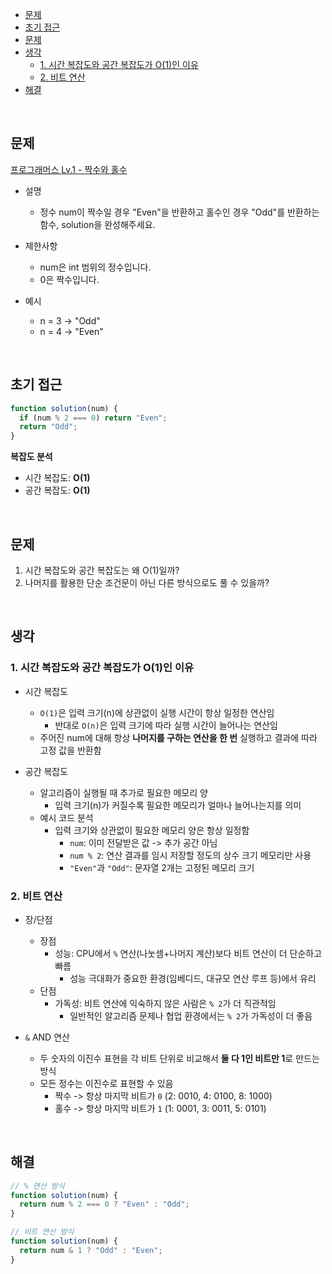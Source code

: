 - [문제](#문제)
- [초기 접근](#초기-접근)
- [문제](#문제-1)
- [생각](#생각)
  - [1. 시간 복잡도와 공간 복잡도가 O(1)인 이유](#1-시간-복잡도와-공간-복잡도가-o1인-이유)
  - [2. 비트 연산](#2-비트-연산)
- [해결](#해결)

<br>

## 문제

[프로그래머스 Lv.1 - 짝수와 홀수](https://school.programmers.co.kr/learn/courses/30/lessons/12937)

- 설명

  - 정수 num이 짝수일 경우 "Even"을 반환하고 홀수인 경우 "Odd"를 반환하는 함수, solution을 완성해주세요.

- 제한사항

  - num은 int 범위의 정수입니다.
  - 0은 짝수입니다.

- 예시
  - n = 3 -> "Odd"
  - n = 4 -> "Even"

<br>

## 초기 접근

```javascript
function solution(num) {
  if (num % 2 === 0) return "Even";
  return "Odd";
}
```

**복잡도 분석**

- 시간 복잡도: **O(1)**
- 공간 복잡도: **O(1)**

<br>

## 문제

1. 시간 복잡도와 공간 복잡도는 왜 O(1)일까?
2. 나머지를 활용한 단순 조건문이 아닌 다른 방식으로도 풀 수 있을까?

<br>

## 생각

### 1. 시간 복잡도와 공간 복잡도가 O(1)인 이유

- 시간 복잡도

  - `O(1)`은 입력 크기(n)에 상관없이 실행 시간이 항상 일정한 연산임
    - 반대로 `O(n)`은 입력 크기에 따라 실행 시간이 늘어나는 연산임
  - 주어진 num에 대해 항상 **나머지를 구하는 연산을 한 번** 실행하고 결과에 따라 고정 값을 반환함

- 공간 복잡도

  - 알고리즘이 실행될 때 추가로 필요한 메모리 양
    - 입력 크기(n)가 커질수록 필요한 메모리가 얼마나 늘어나는지를 의미
  - 예시 코드 분석
    - 입력 크기와 상관없이 필요한 메모리 양은 항상 일정함
      - `num`: 이미 전달받은 값 -> 추가 공간 아님
      - `num % 2`: 연산 결과를 임시 저장할 정도의 상수 크기 메모리만 사용
      - `"Even"`과 `"Odd"`: 문자열 2개는 고정된 메모리 크기

### 2. 비트 연산

- 장/단점

  - 장점
    - 성능: CPU에서 `%` 연산(나눗셈+나머지 계산)보다 비트 연산이 더 단순하고 빠름
      - 성능 극대화가 중요한 환경(임베디드, 대규모 연산 루프 등)에서 유리
  - 단점
    - 가독성: 비트 연산에 익숙하지 않은 사람은 `% 2`가 더 직관적임
      - 일반적인 알고리즘 문제나 협업 환경에서는 `% 2`가 가독성이 더 좋음

- `&` AND 연산

  - 두 숫자의 이진수 표현을 각 비트 단위로 비교해서 **둘 다 1인 비트만 1**로 만드는 방식
  - 모든 정수는 이진수로 표현할 수 있음
    - 짝수 -> 항상 마지막 비트가 `0` (2: 0010, 4: 0100, 8: 1000)
    - 홀수 -> 항상 마지막 비트가 `1` (1: 0001, 3: 0011, 5: 0101)

<br>

## 해결

```javascript
// % 연산 방식
function solution(num) {
  return num % 2 === 0 ? "Even" : "Odd";
}
```

```javascript
// 비트 연산 방식
function solution(num) {
  return num & 1 ? "Odd" : "Even";
}
```
